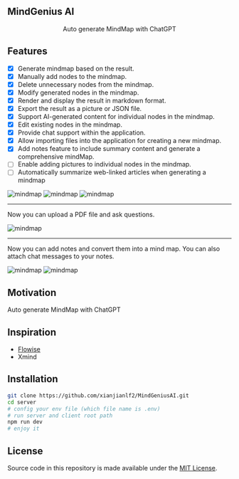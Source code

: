

## MindGenius AI

<center>Auto generate MindMap with ChatGPT</center>

## Features
- [x] Generate mindmap based on the result.
- [x] Manually add nodes to the mindmap.
- [x] Delete unnecessary nodes from the mindmap.
- [x] Modify generated nodes in the mindmap.
- [x] Render and display the result in markdown format.
- [x] Export the result as a picture or JSON file.
- [x] Support AI-generated content for individual nodes in the mindmap.
- [x] Edit existing nodes in the mindmap.
- [x] Provide chat support within the application.
- [x] Allow importing files into the application for creating a new mindmap. 
- [x] Add notes feature to include summary content and generate a comprehensive mindMap. 
- [ ] Enable adding pictures to individual nodes in the mindmap. 
- [ ] Automatically summarize web-linked articles when generating a mindmap

![mindmap](https://github.com/xianjianlf2/MindGeniusAI/blob/main/markdownImg/newSample.png?raw=true)
![mindmap](https://github.com/xianjianlf2/MindGeniusAI/blob/main/markdownImg/newDemo.gif?raw=true)
![mindmap](https://github.com/xianjianlf2/MindGeniusAI/blob/main/markdownImg/brainStorm.gif?raw=true)

---

Now you can upload a PDF file and ask questions.

![mindmap](https://github.com/xianjianlf2/MindGeniusAI/blob/main/markdownImg/uploadFile.png?raw=true)

---

Now you can add notes and convert them into a mind map. You can also attach chat messages to your notes.

![mindmap](https://github.com/xianjianlf2/MindGeniusAI/blob/main/markdownImg/note.png?raw=true)
![mindmap](https://github.com/xianjianlf2/MindGeniusAI/blob/main/markdownImg/edit.gif?raw=true)


## Motivation

Auto generate MindMap with ChatGPT

## Inspiration
- [Flowise](https://github.com/FlowiseAI/Flowise)
- Xmind

## Installation
```bash
git clone https://github.com/xianjianlf2/MindGeniusAI.git
cd server
# config your env file (which file name is .env)
# run server and client root path
npm run dev
# enjoy it
```

## License

Source code in this repository is made available under the [MIT License](https://github.com/xianjianlf2/MindGeniusAI/blob/main/LICENSE).
